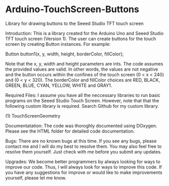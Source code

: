 Arduino-TouchScreen-Buttons
===========================

Library for drawing buttons to the Seeed Studio TFT touch screen


Introduction:
This is a library created for the Arduino Uno and Seeed Studio TFT touch screen (Version 1).  The user can create buttons
for the touch screen by creating Button instances.  For example:

Button button1(x, y, width, height, borderColor, fillColor);

Note that the x, y, width and height parameters are ints.  The code assumes the provided values are valid.  In other words,
the values are not negative and the button occurs within the confines of the touch screen (0 < x < 240) and (0 < y < 320).
The borderColor and fillColor choices are RED, BLACK, GREEN, BLUE, CYAN, YELLOW, WHITE and GRAY1.

Required Files:
I assume you have all the neccessary libraries to run basic programs on the Seeed Studio Touch Screen.  However, note
that that the following custom library is required.  Search Github for my custom library.

(1) TouchScreenGeometry

Documentatation:
The code was thoroghly documented using DOxygen. Please see the HTML folder for detailed code documentation.

Bugs:
There are no known bugs at this time.  If you see any bugs, please contact me and I will do my best to resolve them.
You may also feel free to resolve them yourself.  Just check with me before you submit any updates.

Upgrades:
We become better programmers by always looking for ways to improve our code.  Thus, I will always look for ways to improve
this code.  If you have any suggestions for improve or would like to make improvements yourself, please let me know.
